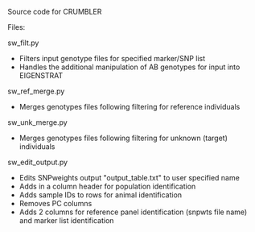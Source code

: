 Source code for CRUMBLER

Files:

sw_filt.py
 - Filters input genotype files for specified marker/SNP list
 - Handles the additional manipulation of AB genotypes for input into EIGENSTRAT
 
sw_ref_merge.py
  - Merges genotypes files following filtering for reference individuals
  
sw_unk_merge.py
  - Merges genotypes files following filtering for unknown (target) individuals
   
sw_edit_output.py
  - Edits SNPweights output "output_table.txt" to user specified name
  - Adds in a column header for population identification
  - Adds sample IDs to rows for animal identification
  - Removes PC columns
  - Adds 2 columns for reference panel identification (snpwts file name) and marker list identification
